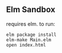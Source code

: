 ## Elm Sandbox


requires elm. to run:

```
elm package install
elm-make Main.elm
open index.html
```

